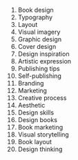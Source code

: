 1. Book design
2. Typography
3. Layout
4. Visual imagery
5. Graphic design
6. Cover design
7. Design inspiration
8. Artistic expression
9. Publishing tips
10. Self-publishing
11. Branding
12. Marketing
13. Creative process
14. Aesthetic
15. Design skills
16. Design books
17. Book marketing
18. Visual storytelling
19. Book layout
20. Design thinking
